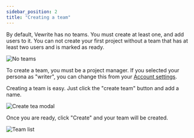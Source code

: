 ```yaml
---
sidebar_position: 2
title: "Creating a team"
---
```


By default, Vewrite has no teams. You must create at least one, and add users to it. You can not create your first project without a team that has at least two users and is marked as ready.

![No teams](/img/teams/no-teams.png)

To create a team, you must be a project manager. If you selected your persona as "writer", you can change this from your [Account settings](../users/setting-up-your-account.md).

Creating a team is easy. Just click the "create team" button and add a name.

![Create tea modal](/img/teams/create-team.png)

Once you are ready, click "Create" and your team will be created.

![Team list](/img/teams/single-team.png)
